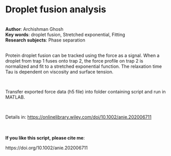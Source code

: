 <h1>Droplet fusion analysis</h1><br>
<b>Author</b>: Archishman Ghosh<br>
<b>Key words</b>: droplet fusion, Stretched exponential, Fitting<br>
<b>Research subjects</b>: Phase separation<br>
<br>
<p>Protein droplet fusion can be tracked using the force as a signal. When a droplet from trap 1 fuses onto trap 2, the force profile on trap 2 is normalized and fit to a stretched exponential function. The relaxation time Tau is dependent on viscosity and surface tension.</p><p><br></p><p>Transfer exported force data (h5 file) into folder containing script and run in MATLAB.</p><p><br></p><p>Details in:&nbsp;<a href="https://onlinelibrary.wiley.com/doi/10.1002/anie.202006711">https://onlinelibrary.wiley.com/doi/10.1002/anie.202006711</a>​</p><br><br>
<b>If you like this script, please cite me</b>: <p>https://doi.org/10.1002/anie.202006711</p><br>
<br>

